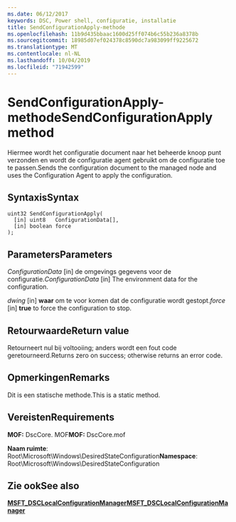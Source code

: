 ```yaml
---
ms.date: 06/12/2017
keywords: DSC, Power shell, configuratie, installatie
title: SendConfigurationApply-methode
ms.openlocfilehash: 11b9d435bbaac1600d25ff074b6c55b236a8378b
ms.sourcegitcommit: 18985d07ef024378c8590dc7a983099ff9225672
ms.translationtype: MT
ms.contentlocale: nl-NL
ms.lasthandoff: 10/04/2019
ms.locfileid: "71942599"
---
```

# <a name="sendconfigurationapply-method"></a><span data-ttu-id="a3ddb-103">SendConfigurationApply-methode</span><span class="sxs-lookup"><span data-stu-id="a3ddb-103">SendConfigurationApply method</span></span>

<span data-ttu-id="a3ddb-104">Hiermee wordt het configuratie document naar het beheerde knoop punt verzonden en wordt de configuratie agent gebruikt om de configuratie toe te passen.</span><span class="sxs-lookup"><span data-stu-id="a3ddb-104">Sends the configuration document to the managed node and uses the Configuration Agent to apply the configuration.</span></span>

## <a name="syntax"></a><span data-ttu-id="a3ddb-105">Syntaxis</span><span class="sxs-lookup"><span data-stu-id="a3ddb-105">Syntax</span></span>

```mof
uint32 SendConfigurationApply(
  [in] uint8   ConfigurationData[],
  [in] boolean force
);
```

## <a name="parameters"></a><span data-ttu-id="a3ddb-106">Parameters</span><span class="sxs-lookup"><span data-stu-id="a3ddb-106">Parameters</span></span>

<span data-ttu-id="a3ddb-107">*ConfigurationData* \[in\] de omgevings gegevens voor de configuratie.</span><span class="sxs-lookup"><span data-stu-id="a3ddb-107">*ConfigurationData* \[in\] The environment data for the configuration.</span></span>

<span data-ttu-id="a3ddb-108">*dwing* \[in\] **waar** om te voor komen dat de configuratie wordt gestopt.</span><span class="sxs-lookup"><span data-stu-id="a3ddb-108">*force* \[in\] **true** to force the configuration to stop.</span></span>

## <a name="return-value"></a><span data-ttu-id="a3ddb-109">Retourwaarde</span><span class="sxs-lookup"><span data-stu-id="a3ddb-109">Return value</span></span>

<span data-ttu-id="a3ddb-110">Retourneert nul bij voltooiing; anders wordt een fout code geretourneerd.</span><span class="sxs-lookup"><span data-stu-id="a3ddb-110">Returns zero on success; otherwise returns an error code.</span></span>

## <a name="remarks"></a><span data-ttu-id="a3ddb-111">Opmerkingen</span><span class="sxs-lookup"><span data-stu-id="a3ddb-111">Remarks</span></span>

<span data-ttu-id="a3ddb-112">Dit is een statische methode.</span><span class="sxs-lookup"><span data-stu-id="a3ddb-112">This is a static method.</span></span>

## <a name="requirements"></a><span data-ttu-id="a3ddb-113">Vereisten</span><span class="sxs-lookup"><span data-stu-id="a3ddb-113">Requirements</span></span>

<span data-ttu-id="a3ddb-114">**MOF:** DscCore. MOF</span><span class="sxs-lookup"><span data-stu-id="a3ddb-114">**MOF:** DscCore.mof</span></span>

<span data-ttu-id="a3ddb-115">**Naam ruimte**: Root\Microsoft\Windows\DesiredStateConfiguration</span><span class="sxs-lookup"><span data-stu-id="a3ddb-115">**Namespace**: Root\Microsoft\Windows\DesiredStateConfiguration</span></span>

## <a name="see-also"></a><span data-ttu-id="a3ddb-116">Zie ook</span><span class="sxs-lookup"><span data-stu-id="a3ddb-116">See also</span></span>

[<span data-ttu-id="a3ddb-117">**MSFT_DSCLocalConfigurationManager**</span><span class="sxs-lookup"><span data-stu-id="a3ddb-117">**MSFT_DSCLocalConfigurationManager**</span></span>](msft-dsclocalconfigurationmanager.md)
